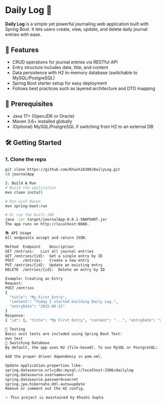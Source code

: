 # Daily Log 📝

**Daily Log** is a simple yet powerful journaling web application built with Spring Boot. It lets users create, view, update, and delete daily journal entries with ease.

## 🚀 Features

- CRUD operations for journal entries via RESTful API
- Entry structure includes date, title, and content
- Data persistence with H2 in-memory database (switchable to MySQL/PostgreSQL)
- Spring Boot starter setup for easy deployment
- Follows best practices such as layered architecture and DTO mapping

## 💾 Prerequisites

- Java 17+ (OpenJDK or Oracle)
- Maven 3.6+ installed globally
- (Optional) MySQL/PostgreSQL if switching from H2 to an external DB


## 🛠️ Getting Started

### 1. Clone the repo

```bash
git clone https://github.com/Khushi0389/DailyLog.git
cd journalApp

2. Build & Run
# Build the application
mvn clean install

# Run with Maven
mvn spring-boot:run

# Or run the built JAR
java -jar target/journalApp-0.0.1-SNAPSHOT.jar
The app runs on http://localhost:8080.

📚 API Usage
All endpoints accept and return JSON.

Method	Endpoint	Description
GET	/entries: 	List all journal entries
GET	/entries/{id}: 	Get a single entry by ID
POST	/entries: 	Create a new entry
PUT	/entries/{id}: 	Update an existing entry
DELETE	/entries/{id}: 	Delete an entry by ID

Example: Creating an Entry
Request:
POST /entries
{
  "title": "My First Entry",
  "content": "Today I started building Daily Log.",
  "entryDate": "2025-06-22"
}
Response:
{ "id": 1, "title": "My First Entry", "content": "...", "entryDate": "2025-06-22" }

🧪 Testing
Basic unit tests are included using Spring Boot Test:
mvn test
🔧 Switching Database
By default, the app uses H2 (file-based). To use MySQL or PostgreSQL:

Add the proper driver dependency in pom.xml.

Update application.properties like:
spring.datasource.url=jdbc:mysql://localhost:3306/dailylog
spring.datasource.username=root
spring.datasource.password=secret
spring.jpa.hibernate.ddl-auto=update
Remove or comment out the H2 config.

✨ This project is maintained by Khushi Gupta

